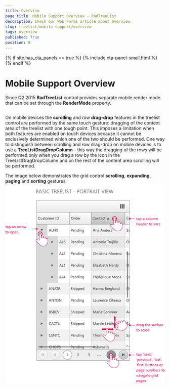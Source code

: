 ```yaml
---
title: Overview
page_title: Mobile Support Overview - RadTreeList
description: Check our Web Forms article about Overview.
slug: treelist/mobile-support/overview
tags: overview
published: True
position: 0
---
```


{% if site.has_cta_panels == true %}
{% include cta-panel-small.html %}
{% endif %}

# Mobile Support Overview



Since Q2 2015 **RadTreeList** control provides separate mobile render mode that can be set through the **RenderMode** property.

## 

On mobile devices the **scrolling** and row **drag-drop** features in the treelist control are performed by the same touch gesture: dragging of the content area of the treelist with one tough point. This imposes a limitation when both features are enabled on touch devices because it cannot be exclusively determined which one of the two should be performed. One way to distinguish between scrolling and row drag-drop on mobile devices is to use a **TreeListDragDropColumn** - this way the dragging of the rows will be performed only when you drag a row by the icon in the TreeListDragDropColumn and on the rest of the content area scrolling will be performed.


The image below demonstrates the grid control **scrolling**, **expanding**, **paging** and **sorting** gestures.
![Rad Grid Touch Gestures](images/TreeList_mobile_OverviewPortrait1.png)
